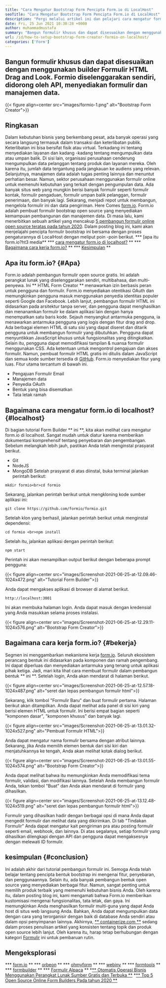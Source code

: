 ```yaml
---
title: "Cara Mengatur Bootstrap Form Pencipta Form.io di LocalHost" 
seoTitle: "Cara Mengatur Bootstrap Form Pencipta Form.io di LocalHost" 
description: "Pergi melalui artikel ini dan pelajari cara mengatur formio di localhost. Pembuat bentuk bootstrap ini gratis, dapat diperluas, dan menawarkan integrasi pihak ketiga." 
date: Fri, 25 Jun 2021 10:30:28 +0000
author: muhammadmustafa
summary: "Bangun formulir khusus dan dapat disesuaikan dengan menggunakan pembangun Formulir HTML Drag and Look. Formio diselenggarakan sendiri, didorong oleh API, menyediakan formulir dan manajemen data." 
url: /id/how-to-setup-bootstrap-form-creator-formio-on-localhost/
categories: ['Form']
---
```


## Bangun formulir khusus dan dapat disesuaikan dengan menggunakan builder Formulir HTML Drag and Look. Formio diselenggarakan sendiri, didorong oleh API, menyediakan formulir dan manajemen data.

{{< figure align=center src="images/formio-1.png" alt="Bootstrap Form Creator">}}


## **Ringkasan**
Dalam kebutuhan bisnis yang berkembang pesat, ada banyak operasi yang secara langsung termasuk dalam transaksi dan keterlibatan publik. Keterlibatan ini bisa bersifat fisik atau virtual. Terkadang ini tentang menyediakan layanan dan kadang -kadang tentang mengumpulkan data atau umpan balik. Di sisi lain, organisasi perusahaan cenderung mengumpulkan data pelanggan tentang produk dan layanan mereka. Oleh karena itu, jumlah data tergantung pada jangkauan ke audiens yang relevan. Selanjutnya, manajemen data adalah tugas penting lainnya dan menuntut perhatian besar.
Namun, sektor perusahaan menggunakan formulir online untuk memenuhi kebutuhan yang terkait dengan pengumpulan data. Ada banyak situs web yang mungkin berisi banyak formulir seperti formulir kontak, formulir pengaduan, formulir umpan balik pelanggan, formulir penerimaan, dan banyak lagi. Sekarang, menjadi repot untuk membangun, mengelola formulir ini dan data pengiriman. Here Comes [form.io][1]. Form.io adalah pembuat formulir bootstrap open source yang menyediakan kemampuan pembangunan dan manajemen data. Di masa lalu, kami menerbitkan sebuah artikel yang mencakup [5 pembangun formulir online open source teratas pada tahun 2020][2]. Dalam posting blog ini, kami akan menjelajahi pencipta formulir bootstrap ini bersama dengan proses pengaturannya di LocalHost dengan meliput poin -poin berikut.
  *** [apa itu form.io?ht3 media**
  *** [cara mengatur form.io di localhost?][4] **
  *** [Bagaimana cara kerja form.io?][5] **
  *** [Kesimpulan][6] **

## Apa itu form.io? {#Apa}
Form.io adalah pembangun formulir open source gratis. Ini adalah perangkat lunak yang diselenggarakan sendiri, multibahasa, dan multi-penyewa. Ini ** HTML Form Creator ** menawarkan izin berbasis peran untuk pengguna dan formulir. Form.io menyediakan otentikasi OAuth dan memungkinkan pengguna masuk menggunakan penyedia identitas populer seperti Google dan Facebook. Lebih lanjut, pembangun formulir HTML ini didasarkan pada arsitektur tanpa server, dan pengguna dapat menghasilkan dan menanamkan formulir ke dalam aplikasi lain dengan hanya menempatkan satu baris kode. Sejauh menyangkut antarmuka pengguna, ia menawarkan antarmuka pengguna yang logis dengan fitur drag and drop. Ada berbagai elemen HTML di satu sisi yang dapat diseret dan ditarik pengguna untuk membangun formulir yang dibutuhkan. Pengguna dapat menyuntikkan JavaScript khusus untuk fungsionalitas yang ditingkatkan. Selain itu, pengguna dapat memodifikasi tampilan & nuansa formulir menggunakan CSS. Ada ketentuan untuk mengontrol pengajuan dan akses formulir. Namun, pembuat formulir HTML gratis ini ditulis dalam JavaScript dan semua kode sumber tersedia di [GitHub][7].
Form.io menyediakan fitur yang luas. Fitur utama tercantum di bawah ini.
  * Pengajuan Formulir Email
  * Manajemen data
  * Penyedia OAuth
  * Bentuk yang bisa disematkan
  * Tata letak ramah

## Bagaimana cara mengatur form.io di localhost? {#localhost}
Di bagian tutorial Form Builder ** ini **, kita akan melihat cara mengatur form.io di localhost. Sangat mudah untuk diatur karena memberikan dokumentasi komprehensif tentang penyebaran dan pengembangan.
Sebelum melangkah lebih jauh, pastikan Anda telah menginstal prasyarat berikut.
  * Git
  * NodeJS
  * MongoDB
Setelah prasyarat di atas diinstal, buka terminal jalankan perintah berikut:
```
mkdir formio<br>cd formio
```
Sekarang, jalankan perintah berikut untuk mengkloning kode sumber aplikasi ini:
```
git clone https://github.com/formio/formio.git
```
Setelah klon yang berhasil, jalankan perintah berikut untuk menginstal dependensi:
```
cd formio <br>npm install
```
Setelah itu, jalankan aplikasi dengan perintah berikut:
```
npm start 
```
Perintah ini akan menampilkan output berikut dengan beberapa prompt pengguna:

{{< figure align=center src="images/Screenshot-2021-06-25-at-12.09.46-1024x472.png" alt="Tutorial Form Builder">}}

Anda dapat mengakses aplikasi di browser di alamat berikut.
```
http://localhost:3001 
```
Ini akan membuka halaman login. Anda dapat masuk dengan kredensial yang Anda masukkan selama proses instalasi.

{{< figure align=center src="images/Screenshot-2021-06-25-at-12.29.11-1024x576.png" alt="Bootstrap Form Creator">}}


## Bagaimana cara kerja form.io? {#bekerja}
Segmen ini menggambarkan mekanisme kerja [form.io][1]. Seluruh ekosistem perancang bentuk ini didasarkan pada komponen dan ramah pengembang. Ini dapat diperluas dan menyediakan antarmuka yang tenang untuk aplikasi pihak ketiga. Jadi, mari kita lihat cara membuat formulir dalam pembangun bentuk ** ini **.
Setelah login, Anda akan mendarat di halaman berikut.

{{< figure align=center src="images/Screenshot-2021-06-25-at-12.57.18-1024x487.png" alt="seret dan lepas pembangun formulir html">}}

Sekarang, klik tombol "Formulir Baru" dan buat formulir pertama. Halaman berikut akan ditampilkan. Anda dapat melihat ada panel di sisi kiri yang berisi elemen HTML untuk formulir. Ini berisi empat bagian seperti "komponen dasar", "komponen khusus" dan banyak lagi.

{{< figure align=center src="images/Screenshot-2021-06-25-at-13.01.32-1024x527.png" alt="Pembuat Formulir HTML">}}

Anda dapat mengatur nama formulir bersama dengan atribut lainnya. Sekarang, jika Anda memilih elemen bentuk dari sisi kiri dan menjatuhkannya ke tengah, Anda akan melihat kotak dialog berikut.

{{< figure align=center src="images/Screenshot-2021-06-25-at-13.01.55-1024x574.png" alt="Bootstrap Form Creator">}}

Anda dapat melihat bahwa itu memungkinkan Anda memodifikasi tema formulir, validasi, dan modifikasi lainnya. Setelah Anda membangun formulir Anda, tekan tombol "Buat" dan Anda akan mendarat di formulir yang dihasilkan.

{{< figure align=center src="images/Screenshot-2021-06-25-at-13.12.48-1024x519.png" alt="seret dan lepas pembangun formulir html">}}

Formulir yang dihasilkan hadir dengan berbagai opsi di mana Anda dapat mengedit formulir dan melihat data yang dikirimkan. Di tab "Tindakan Formulir" Anda dapat mengatur kait pengiriman pra atau posting formulir seperti email, webhook, dan lainnya. Di atas segalanya, setiap formulir yang dihasilkan dilengkapi dengan API dan pengguna dapat mengaksesnya dengan melewati ID formulir.

## kesimpulan {#conclusion}
Ini adalah akhir dari tutorial pembangun formulir ini. Semoga Anda telah belajar tentang pencipta bentuk bootstrap ini mengenai fitur, penyebaran, dan penggunaannya. Selain itu, ada banyak pembangun bentuk open source yang menyediakan berbagai fitur. Namun, sangat penting untuk memilih produk terbaik yang memenuhi kebutuhan bisnis Anda. Oleh karena itu, dalam posting blog ini, kami mengamati bahwa Form.io memberikan kustomisasi mengenai fungsionalitas, tata letak, dan gaya. Ini memungkinkan Anda menghasilkan formulir multi-guna yang dapat Anda host di situs web langsung Anda. Bahkan, Anda dapat mengumpulkan data dengan cara yang terorganisir dengan baik di database Anda sendiri atau dalam opsi penyimpanan lainnya.
Akhirnya, [** containerize.com **][8] sedang dalam proses penulisan artikel yang konsisten tentang topik dan produk open source lebih lanjut. Oleh karena itu, harap tetap berhubungan dengan kategori [Formulir][9] ini untuk pembaruan rutin.

## Mengeksplorasi
  *** [form.io][1] **
  *** [orbeon][10] **
  *** [ohmyform][11] **
  *** [webiny][12] **
  *** [formtools][13] **
  *** [formbuilder][14] **
  *** [Formulir Alpaca][15] **
  *[** Otomatis Operasi Bisnis Menggunakan Perangkat Lunak Sumber Gratis dan Terbuka **][16]
  *[** Top 5 Open Source Online Form Builders Pada tahun 2020 **][2]

  
[1]: https://products.containerize.com/form/formio/
[2]: https://blog.containerize.com/form/top-5-open-source-online-form-builders-in-year-2020/
[3]: #what
[4]: #localhost
[5]: #work
[6]: #Conclusion
[7]: https://github.com/formio/formio
[8]: https://www.containerize.com/
[9]: https://products.containerize.com/form/
[10]: https://products.containerize.com/form/orbeon/
[11]: https://products.containerize.com/form/ohmyform/
[12]: https://products.containerize.com/form/webiny/
[13]: https://products.containerize.com/form/formtools/
[14]: https://products.containerize.com/form/formbuilder/
[15]: https://products.containerize.com/form/alpaca/
[16]: https://blog.containerize.com/blogging/automate-business-operations-using-open-source-software/
